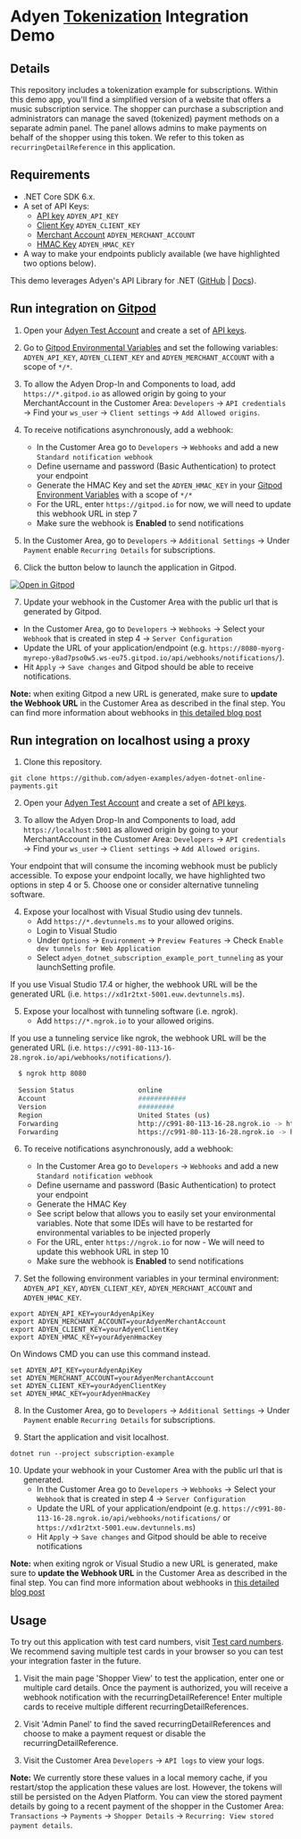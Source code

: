 # Adyen [Tokenization](https://docs.adyen.com/online-payments-tokenization) Integration Demo


## Details

This repository includes a tokenization example for subscriptions. Within this demo app, you'll find a simplified version of a website that offers a music subscription service. The shopper can purchase a subscription and administrators can manage the saved (tokenized) payment methods on a separate admin panel. The panel allows admins to make payments on behalf of the shopper using this token. We refer to this token as `recurringDetailReference` in this application.


## Requirements

- .NET Core SDK 6.x.
- A set of API Keys: 
    - [API key](https://docs.adyen.com/user-management/how-to-get-the-api-key) `ADYEN_API_KEY`
    - [Client Key](https://docs.adyen.com/user-management/client-side-authentication) `ADYEN_CLIENT_KEY`
    - [Merchant Account](https://docs.adyen.com/account/account-structure) `ADYEN_MERCHANT_ACCOUNT`
    - [HMAC Key](https://docs.adyen.com/development-resources/webhooks/verify-hmac-signatures) `ADYEN_HMAC_KEY`
- A way to make your endpoints publicly available (we have highlighted two options below).

This demo leverages Adyen's API Library for .NET ([GitHub](https://github.com/Adyen/adyen-dotnet-api-library) | [Docs](https://docs.adyen.com/development-resources/libraries#csharp)).


## Run integration on [Gitpod](https://gitpod.io/)
1. Open your [Adyen Test Account](https://ca-test.adyen.com/ca/ca/overview/default.shtml) and create a set of [API keys](https://docs.adyen.com/user-management/how-to-get-the-api-key).
 
2. Go to [Gitpod Environmental Variables](https://gitpod.io/variables) and set the following variables: `ADYEN_API_KEY`, `ADYEN_CLIENT_KEY` and `ADYEN_MERCHANT_ACCOUNT` with a scope of `*/*`.

3. To allow the Adyen Drop-In and Components to load, add `https://*.gitpod.io` as allowed origin by going to your MerchantAccount in the Customer Area: `Developers` → `API credentials` → Find your `ws_user` → `Client settings` → `Add Allowed origins`.

4. To receive notifications asynchronously, add a webhook: 
    - In the Customer Area go to `Developers` → `Webhooks` and add a new `Standard notification webhook`
    - Define username and password (Basic Authentication) to protect your endpoint
    - Generate the HMAC Key and set the `ADYEN_HMAC_KEY` in your [Gitpod Environment Variables](https://gitpod.io/variables) with a scope of `*/*`
    - For the URL, enter `https://gitpod.io` for now, we will need to update this webhook URL in step 7
    - Make sure the webhook is **Enabled** to send notifications

5. In the Customer Area, go to `Developers` → `Additional Settings` → Under `Payment` enable `Recurring Details` for subscriptions.

6. Click the button below to launch the application in Gitpod.

[![Open in Gitpod](https://gitpod.io/button/open-in-gitpod.svg)](https://gitpod.io/#https://github.com/adyen-examples/adyen-dotnet-online-payments/tree/main/subscription-example)

7. Update your webhook in the Customer Area with the public url that is generated by Gitpod.
 - In the Customer Area, go to `Developers` → `Webhooks` → Select your `Webhook` that is created in step 4 → `Server Configuration`
 - Update the URL of your application/endpoint (e.g. `https://8080-myorg-myrepo-y8ad7pso0w5.ws-eu75.gitpod.io/api/webhooks/notifications/`).
 - Hit `Apply` → `Save changes` and Gitpod should be able to receive notifications.

**Note:** when exiting Gitpod a new URL is generated, make sure to **update the Webhook URL** in the Customer Area as described in the final step. You can find more information about webhooks in [this detailed blog post](https://www.adyen.com/blog/Integrating-webhooks-notifications-with-Adyen-Checkout)

## Run integration on localhost using a proxy

1. Clone this repository.

```
git clone https://github.com/adyen-examples/adyen-dotnet-online-payments.git
```

2. Open your [Adyen Test Account](https://ca-test.adyen.com/ca/ca/overview/default.shtml) and create a set of [API keys](https://docs.adyen.com/user-management/how-to-get-the-api-key).

3. To allow the Adyen Drop-In and Components to load, add `https://localhost:5001` as allowed origin by going to your MerchantAccount in the Customer Area: `Developers` → `API credentials` → Find your `ws_user` → `Client settings` → `Add Allowed origins`.

Your endpoint that will consume the incoming webhook must be publicly accessible. To expose your endpoint locally, we have highlighted two options in step 4 or 5. Choose one or consider alternative tunneling software.

4. Expose your localhost with Visual Studio using dev tunnels.
     - Add `https://*.devtunnels.ms` to your allowed origins.
     - Login to Visual Studio
     - Under `Options` → `Environment` → `Preview Features` → Check `Enable dev tunnels for Web Application`
     - Select `adyen_dotnet_subscription_example_port_tunneling` as your launchSetting profile.

If you use Visual Studio 17.4 or higher, the webhook URL will be the generated URL (i.e. `https://xd1r2txt-5001.euw.devtunnels.ms`).

5. Expose your localhost with tunneling software (i.e. ngrok).
    - Add `https://*.ngrok.io` to your allowed origins.

If you use a tunneling service like ngrok, the webhook URL will be the generated URL (i.e. `https://c991-80-113-16-28.ngrok.io/api/webhooks/notifications/`).

```bash
  $ ngrok http 8080
  
  Session Status                online                                                                                           
  Account                       ############                                                                      
  Version                       #########                                                                                          
  Region                        United States (us)                                                                                 
  Forwarding                    http://c991-80-113-16-28.ngrok.io -> http://localhost:8080                                       
  Forwarding                    https://c991-80-113-16-28.ngrok.io -> http://localhost:8080           
```

6. To receive notifications asynchronously, add a webhook: 
    - In the Customer Area go to `Developers` → `Webhooks` and add a new `Standard notification webhook`
    - Define username and password (Basic Authentication) to protect your endpoint
    - Generate the HMAC Key
    - See script below that allows you to easily set your environmental variables. Note that some IDEs will have to be restarted for environmental variables to be injected properly
    - For the URL, enter `https://ngrok.io` for now - We will need to update this webhook URL in step 10
    - Make sure the webhook is **Enabled** to send notifications
    
7. Set the following environment variables in your terminal environment: `ADYEN_API_KEY`, `ADYEN_CLIENT_KEY`, `ADYEN_MERCHANT_ACCOUNT` and `ADYEN_HMAC_KEY`.

```shell
export ADYEN_API_KEY=yourAdyenApiKey
export ADYEN_MERCHANT_ACCOUNT=yourAdyenMerchantAccount
export ADYEN_CLIENT_KEY=yourAdyenClientKey
export ADYEN_HMAC_KEY=yourAdyenHmacKey
```

On Windows CMD you can use this command instead.

```shell
set ADYEN_API_KEY=yourAdyenApiKey
set ADYEN_MERCHANT_ACCOUNT=yourAdyenMerchantAccount
set ADYEN_CLIENT_KEY=yourAdyenClientKey
set ADYEN_HMAC_KEY=yourAdyenHmacKey
```

8. In the Customer Area, go to `Developers` → `Additional Settings` → Under `Payment` enable `Recurring Details` for subscriptions.

9. Start the application and visit localhost.

```shell
dotnet run --project subscription-example 
```

10. Update your webhook in your Customer Area with the public url that is generated.
    - In the Customer Area go to `Developers` → `Webhooks` → Select your `Webhook` that is created in step 4 → `Server Configuration`
    - Update the URL of your application/endpoint (e.g. `https://c991-80-113-16-28.ngrok.io/api/webhooks/notifications/` or `https://xd1r2txt-5001.euw.devtunnels.ms`)
    - Hit `Apply` → `Save changes` and Gitpod should be able to receive notifications

**Note:** when exiting ngrok or Visual Studio a new URL is generated, make sure to **update the Webhook URL** in the Customer Area as described in the final step. You can find more information about webhooks in [this detailed blog post](https://www.adyen.com/blog/Integrating-webhooks-notifications-with-Adyen-Checkout)



## Usage
To try out this application with test card numbers, visit [Test card numbers](https://docs.adyen.com/development-resources/test-cards/test-card-numbers). We recommend saving multiple test cards in your browser so you can test your integration faster in the future.

1. Visit the main page 'Shopper View' to test the application, enter one or multiple card details. Once the payment is authorized, you will receive a webhook notification with the recurringDetailReference! Enter multiple cards to receive multiple different recurringDetailReferences.

2. Visit 'Admin Panel' to find the saved recurringDetailReferences and choose to make a payment request or disable the recurringDetailReference.

3. Visit the Customer Area `Developers` → `API logs` to view your logs.

**Note:** We currently store these values in a local memory cache, if you restart/stop the application these values are lost. However, the tokens will still be persisted on the Adyen Platform.
You can view the stored payment details by going to a recent payment of the shopper in the Customer Area: `Transactions` → `Payments` → `Shopper Details` → `Recurring: View stored payment details`.


